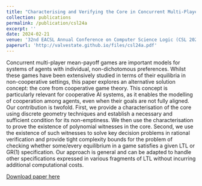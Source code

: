 ```yaml
---
title: "Characterising and Verifying the Core in Concurrent Multi-Player Mean-Payoff Games"
collection: publications
permalink: /publication/csl24a
excerpt: ''
date: 2024-02-21
venue: '32nd EACSL Annual Conference on Computer Science Logic (CSL 2024), Naples, Italy'
paperurl: 'http://valvestate.github.io/files/csl24a.pdf'
---
```

Concurrent multi-player mean-payoff games are important models for systems of agents with individual, non-dichotomous preferences. Whilst these games have been extensively studied in terms of their equilibria in non-cooperative settings, this paper explores an alternative solution concept: the core from cooperative game theory. This concept is particularly relevant for cooperative AI systems, as it enables the modelling of cooperation among agents, even when their goals are not fully aligned. Our contribution is twofold. First, we provide a characterisation of the core using discrete geometry techniques and establish a necessary and sufficient condition for its non-emptiness. We then use the characterisation to prove the existence of polynomial witnesses in the core. Second, we use the existence of such witnesses to solve key decision problems in rational verification and provide tight complexity bounds for the problem of checking whether some/every equilibrium in a game satisfies a given LTL or GR(1) specification. Our approach is general and can be adapted to handle other specifications expressed in various fragments of LTL without incurring additional computational costs.

[Download paper here](http://valvestate.github.io/files/csl24a.pdf)
